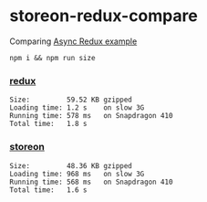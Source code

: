 # storeon-redux-compare

Comparing [Async Redux example](https://redux.js.org/introduction/examples#async)

`npm i && npm run size`

### [redux](http://npmjs.com/package/redux)

```
Size:         59.52 KB gzipped
Loading time: 1.2 s    on slow 3G
Running time: 578 ms   on Snapdragon 410
Total time:   1.8 s

```

### [storeon](http://npmjs.com/package/storeon)

```
Size:         48.36 KB gzipped
Loading time: 968 ms   on slow 3G
Running time: 568 ms   on Snapdragon 410
Total time:   1.6 s
```

